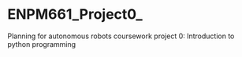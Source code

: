 # ENPM661_Project0_
Planning for autonomous robots coursework project 0: Introduction to python programming
